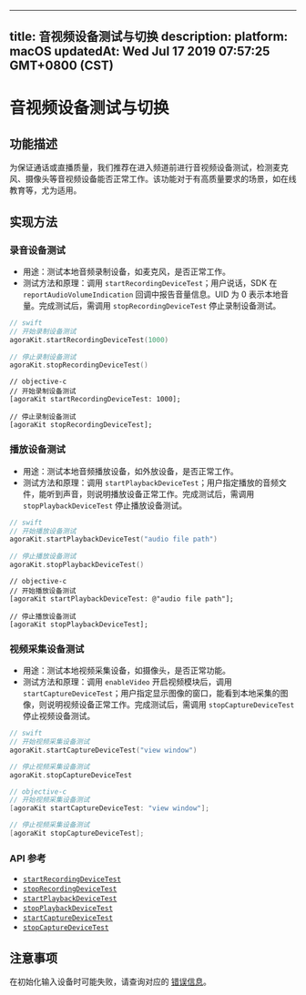 
---
title: 音视频设备测试与切换
description: 
platform: macOS
updatedAt: Wed Jul 17 2019 07:57:25 GMT+0800 (CST)
---
# 音视频设备测试与切换
## 功能描述

为保证通话或直播质量，我们推荐在进入频道前进行音视频设备测试，检测麦克风、摄像头等音视频设备能否正常工作。该功能对于有高质量要求的场景，如在线教育等，尤为适用。

## 实现方法

### 录音设备测试

- 用途：测试本地音频录制设备，如麦克风，是否正常工作。
- 测试方法和原理：调用 `startRecordingDeviceTest`；用户说话，SDK 在 `reportAudioVolumeIndication` 回调中报告音量信息。UID 为 0 表示本地音量。完成测试后，需调用 `stopRecordingDeviceTest` 停止录制设备测试。

```swift	
// swift
// 开始录制设备测试
agoraKit.startRecordingDeviceTest(1000)
	
// 停止录制设备测试
agoraKit.stopRecordingDeviceTest()
```

```oc
// objective-c
// 开始录制设备测试
[agoraKit startRecordingDeviceTest: 1000];

// 停止录制设备测试
[agoraKit stopRecordingDeviceTest];
```


### 播放设备测试

- 用途：测试本地音频播放设备，如外放设备，是否正常工作。
- 测试方法和原理：调用 `startPlaybackDeviceTest`；用户指定播放的音频文件，能听到声音，则说明播放设备正常工作。完成测试后，需调用 `stopPlaybackDeviceTest` 停止播放设备测试。

```swift
// swift
// 开始播放设备测试
agoraKit.startPlaybackDeviceTest("audio file path")
	
// 停止播放设备测试
agoraKit.stopPlaybackDeviceTest()
```

```oc
// objective-c
// 开始播放设备测试
[agoraKit startPlaybackDeviceTest: @"audio file path"];

// 停止播放设备测试
[agoraKit stopPlaybackDeviceTest];
```

### 视频采集设备测试

- 用途：测试本地视频采集设备，如摄像头，是否正常功能。
- 测试方法和原理：调用 `enableVideo` 开启视频模块后，调用 `startCaptureDeviceTest`；用户指定显示图像的窗口，能看到本地采集的图像，则说明视频设备正常工作。完成测试后，需调用 `stopCaptureDeviceTest` 停止视频设备测试。

```swift
// swift
// 开始视频采集设备测试
agoraKit.startCaptureDeviceTest("view window")

// 停止视频采集设备测试
agoraKit.stopCaptureDeviceTest
```

```objective-c
// objective-c
// 开始视频采集设备测试
[agoraKit startCaptureDeviceTest: "view window"];

// 停止视频采集设备测试
[agoraKit stopCaptureDeviceTest];
```


### API 参考

* [`startRecordingDeviceTest`](https://docs.agora.io/cn/Video/API%20Reference/oc/Classes/AgoraRtcEngineKit.html#//api/name/startRecordingDeviceTest:)
* [`stopRecordingDeviceTest`](https://docs.agora.io/cn/Video/API%20Reference/oc/Classes/AgoraRtcEngineKit.html#//api/name/stopRecordingDeviceTest.)
* [`startPlaybackDeviceTest`](https://docs.agora.io/cn/Video/API%20Reference/oc/Classes/AgoraRtcEngineKit.html#//api/name/startPlaybackDeviceTest:)
* [`stopPlaybackDeviceTest`](https://docs.agora.io/cn/Video/API%20Reference/oc/Classes/AgoraRtcEngineKit.html#//api/name/stopPlaybackDeviceTest)
* [`startCaptureDeviceTest`](https://docs.agora.io/cn/Video/API%20Reference/oc/Classes/AgoraRtcEngineKit.html#//api/name/startCaptureDeviceTest:)
* [`stopCaptureDeviceTest`](https://docs.agora.io/cn/Video/API%20Reference/oc/Classes/AgoraRtcEngineKit.html#//api/name/stopCaptureDeviceTest)

## 注意事项

在初始化输入设备时可能失败，请查询对应的 [错误信息](https://docs.agora.io/cn/Video/API%20Reference/oc/Constants/AgoraErrorCode.html)。
